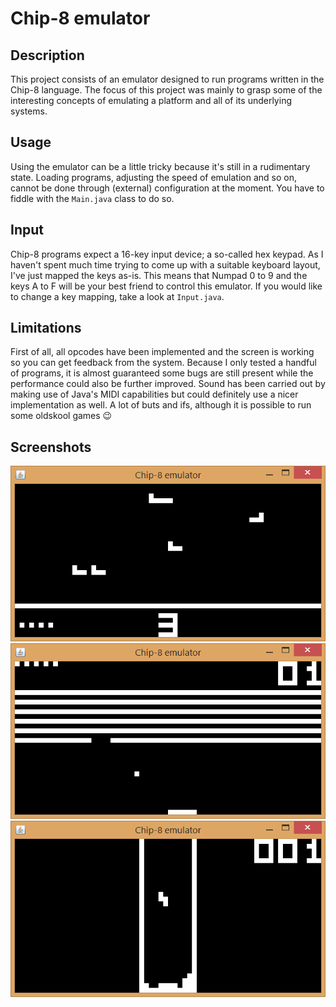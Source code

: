 # Chip-8 emulator
## Description
This project consists of an emulator designed to run programs written in the Chip-8 language. The focus of this project was mainly to grasp some of the interesting concepts of emulating a platform and all of its underlying systems.

## Usage
Using the emulator can be a little tricky because it's still in a rudimentary state. Loading programs, adjusting the speed of emulation and so on, cannot be done through (external) configuration at the moment. You have to fiddle with the ``Main.java`` class to do so.

## Input
Chip-8 programs expect a 16-key input device; a so-called hex keypad. As I haven't spent much time trying to come up with a suitable keyboard layout, I've just mapped the keys as-is. This means that Numpad 0 to 9 and the keys A to F will be your best friend to control this emulator. If you would like to change a key mapping, take a look at ``Input.java``.

## Limitations
First of all, all opcodes have been implemented and the screen is working so you can get feedback from the system. Because I only tested a handful of programs, it is almost guaranteed some bugs are still present while the performance could also be further improved. Sound has been carried out by making use of Java's MIDI capabilities but could definitely use a nicer implementation as well. A lot of buts and ifs, although it is possible to run some oldskool games :wink:

## Screenshots
![Airplane](https://github.com/SanderLedegen/chip8-emu/raw/master/chip8_airplane.png)
![Breakout](https://github.com/SanderLedegen/chip8-emu/raw/master/chip8_breakout.png)
![Tetris](https://github.com/SanderLedegen/chip8-emu/raw/master/chip8_tetris.png)
